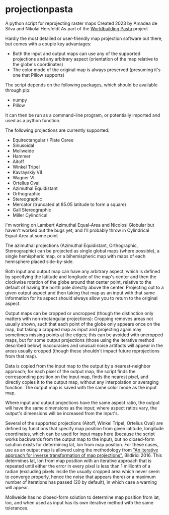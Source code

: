 # projectionpasta
A python script for reprojecting raster maps
Created 2023 by Amadea de Silva and Nikolai Hersfeldt
As part of the [Worldbuilding Pasta](https://worldbuildingpasta.blogspot.com/) project

Hardly the most detailed or user-friendly map projection software out there, but comes with a couple key advantages:
- Both the input and output maps can use any of the supported projections and any arbitrary aspect (orientation of the map relative to the globe's coordinates)
- The color mode of the original map is always preserved (presuming it's one that Pillow supports)

The script depends on the following packages, which should be available through pip:
- numpy
- Pillow

It can then be run as a command-line program, or potentially imported and used as a python function.

The following projections are currently supported:
- Equirectangular / Plate Caree
- Sinusoidal
- Mollweide
- Hammer
- Aitoff
- Winkel Tripel
- Kavrayskiy VII
- Wagner VI
- Ortelius Oval
- Azimuthal Equidistant
- Orthographic
- Stereographic
- Mercator (truncated at 85.05 latitude to form a square)
- Gall Stereographic
- Miller Cylindrical

I'm working on Lambert Azimuthal Equal-Area and Nicolosi Globular but haven't worked out the bugs yet, and I'll probably throw in Cylindrical Equal-Area at some point

The azimuthal projections (Azimuthal Equidistant, Orthographic, Stereographic) can be projected as single global maps (where possible), a single hemispheric map, or a bihemispheric map with maps of each hemisphere placed side-by-side.

Both input and output map can have any arbitrary aspect, which is defined by specifying the latitude and longitude of the map's center and then the clockwise rotation of the globe around that center point, relative to the default of having the north pole directly above the center. Projecting out to a given output aspect and then taking that map as an input with that same information for its aspect should always allow you to return to the original aspect.

Output maps can be cropped or uncropped (though the distinction only matters with non-rectangular projections): Cropping removes areas not usually shown, such that each point of the globe only appears once on the map, but taking a cropped map as input and projecting again may sometimes missing points at the edges; this can be avoided with uncropped maps, but for some output projections (those using the iterative method described below) inaccuracies and unusual noise artifacts will appear in the areas usually cropped (though these shouldn't impact future reprojections from that map).

Data is copied from the input map to the output by a nearest-neighbor approach; for each pixel of the output map, the script finds the corresponding position on the input map, finds the nearest pixel, and directly copies it to the output map, without any interpolation or averaging function. The output map is saved with the same color mode as the input map.

Where input and output projections have the same aspect ratio, the output will have the same dimensions as the input; where aspect ratios vary, the output's dimensions will be increased from the input's.

Several of the supported projections (Aitoff, Winkel Tripel, Ortelius Oval) are defined by functions that specify map position from given latitude, longitude coordinates, which can be used for input maps here (because the script works backwards from the output map to the input), but no closed-form solution exists for determining lat, lon from map position. For these cases, use as an output map is allowed using the methodology from ["An iterative approach for inverse transformation of map projections"](https://doi.org/10.1080/15230406.2016.1200492), Bildirici 2016. This determines lat, lon from map position with an iterative approach that is repeated until either the error in every pixel is less than 1 millionth of a radian (excluding pixels inside the usually cropped area which never seem to converge properly, hence the noise that appears there) or a maximum number of iterations has passed (20 by default), in which case a warning will appear.

Mollweide has no closed-form solution to determine map position from lat, lon, and when used as input has its own iterative method with the same tolerances.
